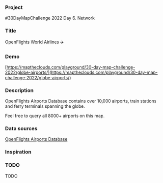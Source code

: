### Project

#30DayMapChallenge 2022 Day 6. Network

### Title

OpenFlights World Airlines ✈️

### Demo

[https://maptheclouds.com/playground/30-day-map-challenge-2022/globe-airports/](https://maptheclouds.com/playground/30-day-map-challenge-2022/globe-airports/)

### Description

OpenFlights Airports Database contains over 10,000 airports, train stations and ferry terminals spanning the globe.

Feel free to query all 8000+ airports on this map.

### Data sources

[OpenFlights Airports Database](https://openflights.org/data.html)

### Inspiration

### TODO

TODO
